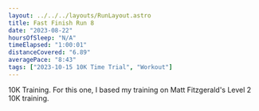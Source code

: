 ```yaml
---
layout: ../../../layouts/RunLayout.astro
title: Fast Finish Run 8
date: "2023-08-22"
hoursOfSleep: "N/A"
timeElapsed: "1:00:01"
distanceCovered: "6.89"
averagePace: "8:43"
tags: ["2023-10-15 10K Time Trial", "Workout"]
---
```


10K Training. For this one, I based my training on Matt Fitzgerald's Level 2 10K training.
